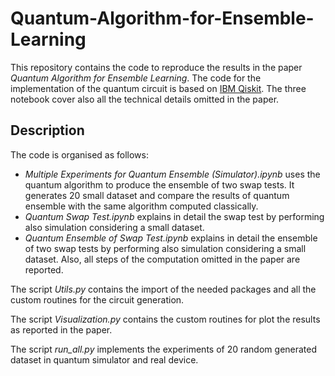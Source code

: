 # Quantum-Algorithm-for-Ensemble-Learning

This repository contains the code to reproduce the results in the paper *Quantum Algorithm for Ensemble Learning*. The code for the implementation of the quantum circuit is based on [IBM Qiskit](https://qiskit.org/).
The three notebook cover also all the technical details omitted in the paper.

## Description

The code is organised as follows:
- *Multiple Experiments for Quantum Ensemble (Simulator).ipynb* uses the quantum algorithm to produce the ensemble of two swap tests. It generates 20 small dataset and compare the results of quantum ensemble with the same algorithm computed classically. 
- *Quantum Swap Test.ipynb* explains in detail the swap test by performing also simulation considering a small dataset.
- *Quantum Ensemble of Swap Test.ipynb* explains in detail the ensemble of two swap tests by performing also simulation considering a small dataset. Also, all steps of the computation omitted in the paper are reported.



The script *Utils.py* contains the import of the needed packages and all the custom routines for the circuit generation.

The script *Visualization.py* contains the custom routines for plot the results as reported in the paper.

The script *run_all.py* implements the experiments of 20 random generated dataset in quantum simulator and real device.

